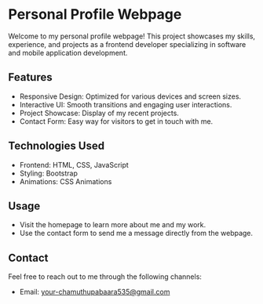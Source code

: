 # Personal Profile Webpage
Welcome to my personal profile webpage! This project showcases my skills, experience, and projects as a frontend developer specializing in software and mobile application development.

## Features
 * Responsive Design: Optimized for various devices and screen sizes.
 * Interactive UI: Smooth transitions and engaging user interactions.
 * Project Showcase: Display of my recent projects.
 * Contact Form: Easy way for visitors to get in touch with me.

## Technologies Used
 * Frontend: HTML, CSS, JavaScript
 * Styling: Bootstrap
 * Animations: CSS Animations

## Usage
 * Visit the homepage to learn more about me and my work.
 * Use the contact form to send me a message directly from the webpage.

## Contact
Feel free to reach out to me through the following channels:

 * Email: your-chamuthupabaara535@gmail.com
